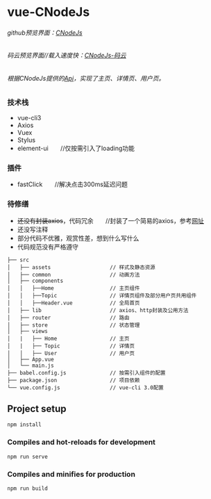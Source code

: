 # vue-CNodeJs
###### github预览界面：[CNodeJs](https://ninthop.github.io/vue-demo-CNode/dist)
###### 码云预览界面//载入速度快：[CNodeJs-码云](http://ninthop.gitee.io/vue-demo-cnode)
###### 根据CNodeJs提供的[Api](https://cnodejs.org/api)，实现了主页、详情页、用户页。

### 技术栈
- vue-cli3
- Axios
- Vuex
- Stylus
- element-ui　　//仅按需引入了loading功能

### 插件
- fastClick　　//解决点击300ms延迟问题

### 待修缮
- ~~还没有封装axios~~，代码冗余　　//封装了一个简易的axios，参考[网址](https://juejin.im/post/5b55c118f265da0f6f1aa354#heading-5)
- 还没写注释
- 部分代码不优雅，观赏性差，想到什么写什么
- 代码规范没有严格遵守

```
├── src
│   ├── assets                   // 样式及静态资源
│   ├── common                   // 动画方法
│   ├── components
│   │   ├──Home                  // 主页组件
│   │   ├──Topic                 // 详情页组件及部分用户页共用组件
│   │   ├──Header.vue            // 全局首页
│   ├── lib                      // axios、http封装及公用方法
│   ├── router                   // 路由
│   ├── store                    // 状态管理
│   ├── views
│   |   ├── Home                 // 主页
│   |   ├── Topic                // 详情页
│   │   ├── User                 // 用户页
│   ├── App.vue
│   └── main.js
├── babel.config.js              // 按需引入组件的配置
├── package.json                 // 项目依赖
└── vue.config.js                // vue-cli 3.0配置
```

## Project setup
```
npm install
```
### Compiles and hot-reloads for development
```
npm run serve
```
### Compiles and minifies for production
```
npm run build
```